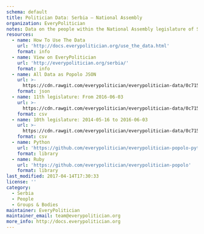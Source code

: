 ```yaml
---
schema: default
title: Politician Data: Serbia — National Assembly
organization: EveryPolitician
notes: Data on the people within the National Assembly legislature of Serbia.
resources:
  - name: How To Use The Data
    url: 'http://docs.everypolitician.org/use_the_data.html'
    format: info
  - name: View on EveryPolitician
    url: 'http://everypolitician.org/serbia/'
    format: info
  - name: All Data as Popolo JSON
    url: >-
      https://cdn.rawgit.com/everypolitician/everypolitician-data/0c715557965c154ede6f1db95378f0e3d422d245/data/Serbia/National_Assembly/ep-popolo-v1.0.json
    format: json
  - name: 11th legislature: From 2016-06-03
    url: >-
      https://cdn.rawgit.com/everypolitician/everypolitician-data/0c715557965c154ede6f1db95378f0e3d422d245/data/Serbia/National_Assembly/term-11.csv
    format: csv
  - name: 10th legislature: 2014-05-16 to 2016-06-03
    url: >-
      https://cdn.rawgit.com/everypolitician/everypolitician-data/0c715557965c154ede6f1db95378f0e3d422d245/data/Serbia/National_Assembly/term-10.csv
    format: csv
  - name: Python
    url: 'https://github.com/everypolitician/everypolitician-popolo-python'
    format: library
  - name: Ruby
    url: 'https://github.com/everypolitician/everypolitician-popolo'
    format: library
last_modified: 2017-04-14T17:30:33
license: ''
category:
  - Serbia
  - People
  - Groups & Bodies
maintainer: EveryPolitician
maintainer_email: team@everypolitician.org
more_info: http://docs.everypolitician.org
---
```

